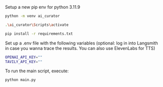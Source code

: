 Setup a new pip env for python 3.11.9

```bash
python -m venv ai_curator

.\ai_curator\Scripts\activate

pip install -r requirements.txt
```

Set up a .env file with the following variables (optional: log in into Langsmith in case you wanna trace the results. You can also use ElevenLabs for TTS)
```bash
OPENAI_API_KEY=""
TAVILY_API_KEY=""
```
To run the main script, execute:
```bash
python main.py
```
